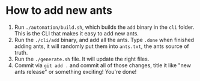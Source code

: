 # How to add new ants

1. Run `./automation/build.sh`, which builds the `add` binary in the `cli`
   folder. This is the CLI that makes it easy to add new ants.
2. Run the `./cli/add` binary, and add all the ants. Type `.done` when finished
   adding ants, it will randomly put them into `ants.txt`, the ants source of
   truth.
3. Run the `./generate.sh` file. It will update the right files.
4. Commit via `git add .` and commit all of those changes, title it like "new
   ants release" or something exciting! You're done!
